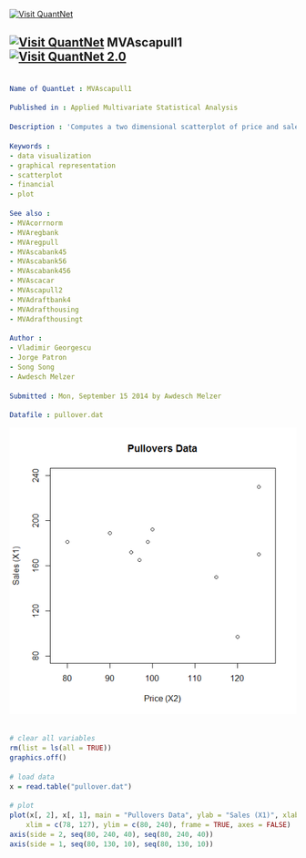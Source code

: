
[<img src="https://github.com/QuantLet/Styleguide-and-Validation-procedure/blob/master/pictures/banner.png" alt="Visit QuantNet">](http://quantlet.de/index.php?p=info)

## [<img src="https://github.com/QuantLet/Styleguide-and-Validation-procedure/blob/master/pictures/qloqo.png" alt="Visit QuantNet">](http://quantlet.de/) **MVAscapull1** [<img src="https://github.com/QuantLet/Styleguide-and-Validation-procedure/blob/master/pictures/QN2.png" width="60" alt="Visit QuantNet 2.0">](http://quantlet.de/d3/ia)

```yaml

Name of QuantLet : MVAscapull1

Published in : Applied Multivariate Statistical Analysis

Description : 'Computes a two dimensional scatterplot of price and sales from the pullovers data set.'

Keywords :
- data visualization
- graphical representation
- scatterplot
- financial
- plot

See also :
- MVAcorrnorm
- MVAregbank
- MVAregpull
- MVAscabank45
- MVAscabank56
- MVAscabank456
- MVAscacar
- MVAscapull2
- MVAdraftbank4
- MVAdrafthousing
- MVAdrafthousingt

Author :
- Vladimir Georgescu
- Jorge Patron
- Song Song
- Awdesch Melzer

Submitted : Mon, September 15 2014 by Awdesch Melzer

Datafile : pullover.dat
```

![Picture1](MVAscapull1_1.png)


```r

# clear all variables
rm(list = ls(all = TRUE))
graphics.off()

# load data
x = read.table("pullover.dat")

# plot
plot(x[, 2], x[, 1], main = "Pullovers Data", ylab = "Sales (X1)", xlab = "Price (X2)", 
    xlim = c(78, 127), ylim = c(80, 240), frame = TRUE, axes = FALSE)
axis(side = 2, seq(80, 240, 40), seq(80, 240, 40))
axis(side = 1, seq(80, 130, 10), seq(80, 130, 10))

```
